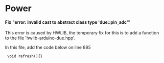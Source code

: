 # Power

#### Fix "error: invalid cast to abstract class type 'due::pin_adc'"

This error is caused by HWLIB, the temporary fix for this is to add a function to the file 'hwlib-arduino-due.hpp'.

In this file, add the code below on line 895

```
 void refresh(){}
